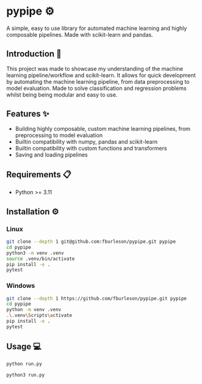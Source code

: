 # pypipe :gear:
A simple, easy to use library for automated machine learning and highly composable pipelines. Made with scikit-learn and pandas.

## Introduction :book:
This project was made to showcase my understanding of the machine learning pipeline/workflow and scikit-learn. It allows for quick development by automating the machine learning pipeline, from data preprocessing to model evaluation. Made to solve classification and regression problems whilst being being modular and easy to use.

## Features :sparkles:
- Building highly composable, custom machine learning pipelines, from preprocessing to model evaluation
- Builtin compatibility with numpy, pandas and scikit-learn
- Builtin compatibility with custom functions and transformers
- Saving and loading pipelines

## Requirements :clipboard:
- Python >= 3.11

## Installation :gear:
### Linux
```bash
git clone --depth 1 git@github.com:fburleson/pypipe.git pypipe
cd pypipe
python3 -m venv .venv
source .venv/bin/activate 
pip install -e .
pytest
```
### Windows
```bash
git clone --depth 1 https://github.com/fburleson/pypipe.git pypipe
cd pypipe
python -m venv .venv
.\.venv\Scripts\activate 
pip install -e .
pytest
```

## Usage :computer:
```bash
python run.py
```
```bash
python3 run.py
```

